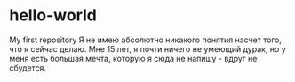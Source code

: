 # hello-world
My first repository
Я не имею абсолютно никакого понятия насчет того, что я сейчас делаю.
Мне 15 лет, я почти ничего не умеющий дурак, но у меня есть большая мечта, которую я сюда не напишу - вдруг не сбудется.
